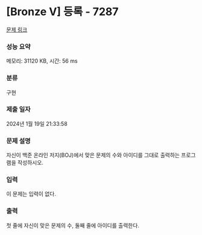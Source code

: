 # [Bronze V] 등록 - 7287 

[문제 링크](https://www.acmicpc.net/problem/7287) 

### 성능 요약

메모리: 31120 KB, 시간: 56 ms

### 분류

구현

### 제출 일자

2024년 1월 19일 21:33:58

### 문제 설명

<p>자신이 백준 온라인 저지(BOJ)에서 맞은 문제의 수와 아이디를 그대로 출력하는 프로그램을 작성하시오.</p>

### 입력 

 <p>이 문제는 입력이 없다.</p>

### 출력 

 <p>첫 줄에 자신이 맞은 문제의 수, 둘째 줄에 아이디를 출력한다.</p>

